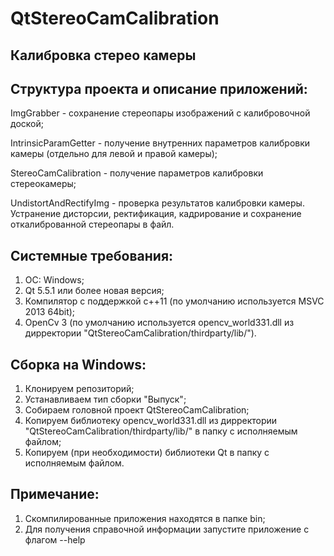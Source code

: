 # QtStereoCamCalibration
Калибровка стерео камеры
---------
Структура проекта и описание приложений:
---------
ImgGrabber             - сохранение стереопары изображений с калибровочной доской;

IntrinsicParamGetter   - получение внутренних параметров калибровки камеры (отдельно для левой и правой камеры);

StereoCamCalibration   - получение параметров калибровки стереокамеры;

UndistortAndRectifyImg - проверка результатов калибровки камеры. Устранение дисторсии, ректификация, кадрирование и сохранение откалиброванной стереопары в файл.

Системные требования:
---------
1. ОС: Windows;
2. Qt 5.5.1 или более новая версия;
3. Компилятор с поддержкой c++11 (по умолчанию используется MSVC 2013 64bit);
4. OpenCv 3 (по умолчанию используется opencv_world331.dll из дирректории "QtStereoCamCalibration/thirdparty/lib/").

Сборка на Windows:
---------
1. Клонируем репозиторий;
2. Устанавливаем тип сборки "Выпуск";
3. Собираем головной проект QtStereoCamCalibration;
4. Копируем библиотеку opencv_world331.dll из дирректории "QtStereoCamCalibration/thirdparty/lib/" в папку с исполняемым файлом;
5. Копируем (при необходимости) библиотеки Qt в папку с исполняемым файлом.

Примечание:
---------
1. Скомпилированные приложения находятся в папке bin;
2. Для получения справочной информации запустите приложение с флагом --help
